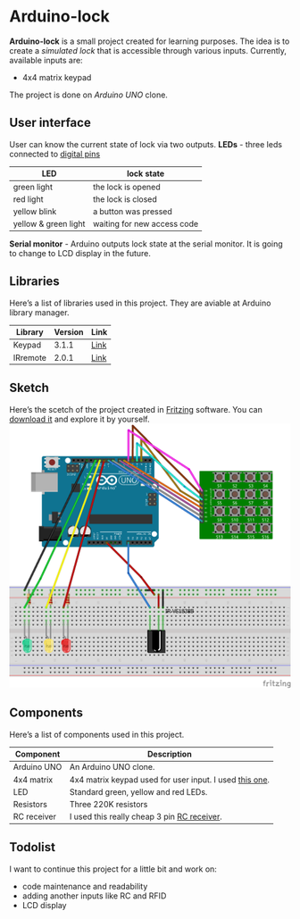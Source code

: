 # Arduino-lock

**Arduino-lock** is a small project created for learning purposes. The idea is to create a *simulated lock* that is accessible through various inputs. Currently, available inputs are:
- 4x4 matrix keypad

The project is done on *Arduino UNO* clone.

## User interface
User can know the current state of lock via two outputs.
**LEDs** - three leds connected to [digital pins](#sketch)

| LED | lock state | 
| ------ | ------------ |
| green light | the lock is opened |
| red light | the lock is closed |
| yellow blink | a button was pressed |
| yellow & green light |  waiting for new access code |

**Serial monitor** - Arduino outputs lock state at the serial monitor. It is going to change to LCD display in the future.

## Libraries
Here’s a list of libraries used in this project. They are aviable at Arduino library manager.

| Library | Version | Link |
| --- | --- | --- |
| Keypad | 3.1.1 | [Link](https://playground.arduino.cc/Code/Keypad/) | 
| IRremote | 2.0.1 | [Link](https://github.com/shirriff/Arduino-IRremote.git) | 


## Sketch
Here’s the scetch of the project created in [Fritzing](https://fritzing.org/home/) software. You can [download it](sketch.fzz) and explore it by yourself.
![Sketch](sketch.png)

## Components
Here’s a list of components used in this project.

| Component | Description |
| --- | --- |
| Arduino UNO | An Arduino UNO clone. |
| 4x4 matrix | 4x4 matrix keypad used for user input. I used [this one](https://www.amazon.com/uxcell-Matrix-Keypad-Keyboard-Arduino/dp/B07QT85F75).  |
| LED | Standard green, yellow and red LEDs. |
| Resistors | Three 220K resistors |
| RC receiver | I used this really cheap 3 pin [RC receiver](https://www.aliexpress.com/item/32386238868.html). |

## Todolist
I want to continue this project for a little bit and work on:
- code maintenance and readability
- adding another inputs like RC and RFID
- LCD display




